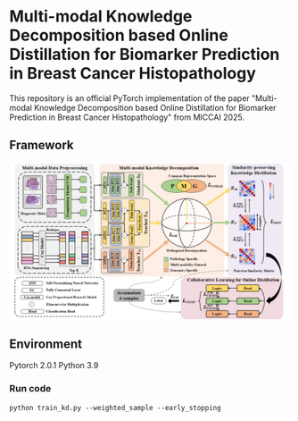 # Multi-modal Knowledge Decomposition based Online Distillation for Biomarker Prediction in Breast Cancer Histopathology

This repository is an official PyTorch implementation of the paper "Multi-modal Knowledge Decomposition based Online Distillation for Biomarker Prediction in Breast Cancer Histopathology" from MICCAI 2025.


## Framework
 <p align="center">
  <img align="center" src="fm.jpg" width="800px"/>
 </p>

## Environment
Pytorch 2.0.1
Python 3.9


 ### Run code

```
python train_kd.py --weighted_sample --early_stopping 
```

